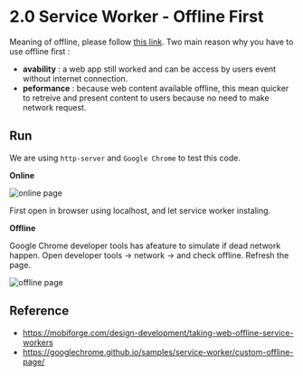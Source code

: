 # 2.0 Service Worker - Offline First
Meaning of offline, please follow [this link](https://www.html5rocks.com/en/tutorials/offline/whats-offline/). Two main reason why you have to use offline first :
* **avability** : a web app still worked and can be access by users event without internet connection.
* **peformance** : because web content available offline, this mean quicker to retreive and present content to users because no need to make network request.

## Run
We are using `http-server` and `Google Chrome` to test this code.

**Online**

![online page](https://pbs.twimg.com/media/DLYZv35WsAAxFeI.jpg)

First open in browser using localhost, and let service worker instaling. 

**Offline**

Google Chrome developer tools has afeature to simulate if dead network happen. Open developer tools -> network -> and check offline. Refresh the page.

![offline page](https://pbs.twimg.com/media/DLYZx-3UIAALHy1.jpg) 

## Reference 
* https://mobiforge.com/design-development/taking-web-offline-service-workers
* https://googlechrome.github.io/samples/service-worker/custom-offline-page/
